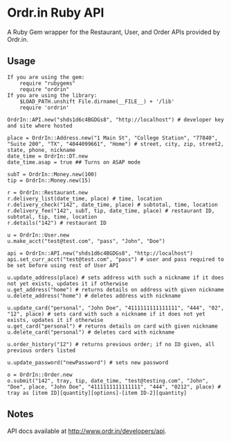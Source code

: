 Ordr.in Ruby API
======================

A Ruby Gem wrapper for the Restaurant, User, and Order APIs provided by Ordr.in.

Usage
-----
    If you are using the gem:
        require "rubygems"
        require "ordrin"
    If you are using the library:
        $LOAD_PATH.unshift File.dirname(__FILE__) + '/lib'
        require 'ordrin'
        
    OrdrIn::API.new("shds1d6c4BGDGs8", "http://localhost") # developer key and site where hosted
    
    place = OrdrIn::Address.new("1 Main St", "College Station", "77840", "Suite 200", "TX", "4044099661", "Home") # street, city, zip, street2, state, phone, nickname
    date_time = OrdrIn::DT.new
    date_time.asap = true ## Turns on ASAP mode

    subT = OrdrIn::Money.new(100)
    tip = OrdrIn::Money.new(15)
    
    r = OrdrIn::Restaurant.new
    r.delivery_list(date_time, place) # time, location
    r.delivery_check("142", date_time, place) # subtotal, time, location
    r.delivery_fee("142", subT, tip, date_time, place) # restaurant ID, subtotal, tip, time, location
    r.details("142") # restaurant ID

    u = OrdrIn::User.new
    u.make_acct("test@test.com", "pass", "John", "Doe")

    api = OrdrIn::API.new("shds1d6c4BGDGs8", "http://localhost")
    api.set_curr_acct("test@test.com", "pass") # user and pass required to be set before using rest of User API
    
    u.update_address(place) # sets address with such a nickname if it does not yet exists, updates it if otherwise
    u.get_address("home") # returns details on address with given nickname
    u.delete_address("home") # deletes address with nickname
    
    u.update_card("personal", "John Doe", "4111111111111111", "444", "02", "12", place) # sets card with such a nickname if it does not yet exists, updates it if otherwise
    u.get_card("personal") # returns details on card with given nickname
    u.delete_card("personal") # deletes card with nickname
    
    u.order_history("12") # returns previous order; if no ID given, all previous orders listed
    
    u.update_password("newPassword") # sets new password
    
    o = OrdrIn::Order.new
    o.submit("142", tray, tip, date_time, "test@testing.com", "John", "Doe", place, "John Doe", "4111111111111111", "444", "0212", place) # tray as [item ID][quantity][options]-[item ID-2][quantity]

       
Notes
----- 
API docs available at http://www.ordr.in/developers/api.
